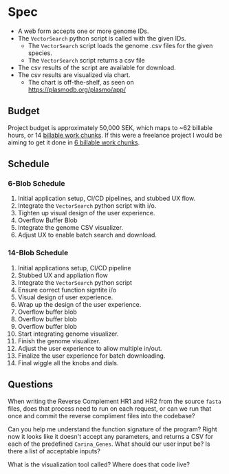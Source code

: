 # Spec

- A web form accepts one or more genome IDs.
- The `VectorSearch` python script is called with the given IDs.
  - The `VectorSearch` script loads the genome .csv files for the given species.
  - The `VectorSearch` script returns a csv file
- The csv results of the script are available for download.
- The csv results are visualized via chart.
  - The chart is off-the-shelf, as seen on https://plasmodb.org/plasmo/app/

## Budget

Project budget is approximately 50,000 SEK, which maps to ~62 billable hours, or 14 [billable work chunks](https://nikolas.ws/project-managing-conceptual-labor). If this were a freelance project I would be aiming to get it done in [6 billable work chunks](https://nikolas.ws/project-managing-conceptual-labor#schedule).

## Schedule

### 6-Blob Schedule

1. Initial application setup, CI/CD pipelines, and stubbed UX flow.
2. Integrate the `VectorSearch` python script with i/o.
3. Tighten up visual design of the user experience.
4. Overflow Buffer Blob
5. Integrate the genome CSV visualizer.
6. Adjust UX to enable batch search and download.

### 14-Blob Schedule

1. Initial applications setup, CI/CD pipeline
2. Stubbed UX and appliation flow
3. Integrate the `VectorSearch` python script
4. Ensure correct function signtite i/o
5. Visual design of user experience.
6. Wrap up the design of the user experience.
7. Overflow buffer blob
8. Overflow buffer blob
9. Overflow buffer blob
10. Start integrating genome visualizer.
11. Finish the genome visualizer.
12. Adjust the user experience to allow multiple in/out.
13. Finalize the user experience for batch downloading.
14. Final wiggle all the knobs and dials.

## Questions

When writing the Reverse Complement HR1 and HR2 from the source `fasta` files, does that process need to run on each request, or can we run that once and commit the reverse compliment files into the codebase?

Can you help me understand the function signature of the program? Right now it looks like it doesn't accept any parameters, and returns a CSV for each of the predefined `Carina_Genes`. What should our user input be? Is there a list of acceptable inputs?

What is the visualization tool called? Where does that code live?
